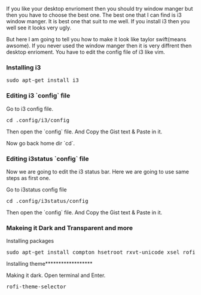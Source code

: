 <p>If you like your desktop envrioment then you should try window manger but then you have to choose the best one. The best one that I can find is i3 window manger. It is best one that suit to me well. If you install i3 then you well see it looks very ugly.</p>
<!--Photo-->
<p>But here I am going to tell you how to make it look like taylor swift(means awsome). If you never used the window manger then it is very diffrent then desktop enrioment. You have to edit the config file of i3 like vim.</p>
<h3>Installing i3</h3>
<pre>sudo apt-get install i3</pre>
<h3>Editing i3 `config` file</h3>
<p>Go to i3 config file.</p>
<pre>cd .config/i3/config</pre>
<p>Then open the `config` file. And Copy the Gist text & Paste in it.<p>
<!--link-->
<p>Now go back home dir `cd`.<p>
<h3>Editing i3status `config` file</h3>
<p>Now we are going to edit the i3 status bar. Here we are going to use same steps as first one.</p>
<!--Photo-->
<p>Go to i3status config file</p>
<pre>cd .config/i3status/config</pre>
<p>Then open the `config` file. And Copy the Gist text & Paste in it.<p>
<!--link-->
<h3>Makeing it Dark and Transparent and more</h3>
<p>Installing packages</p>
<pre>sudo apt-get install compton hsetroot rxvt-unicode xsel rofi fonts-noto fonts-mplus xsettingsd lxappearance scrot viewnior</pre>
<p>Installing theme******************
<p>Making it dark. Open terminal and Enter.</p>
<pre>rofi-theme-selector<pre>
